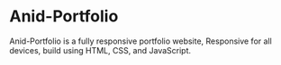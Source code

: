 # Anid-Portfolio
Anid-Portfolio is a fully responsive portfolio website, Responsive for all devices, build using HTML, CSS, and JavaScript.

